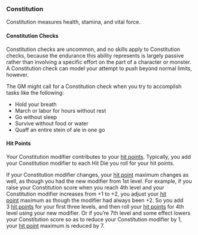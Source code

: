 ### Constitution

Constitution measures health, stamina, and vital force.

#### Constitution Checks

Constitution checks are uncommon, and no skills apply to Constitution checks, because the endurance this ability represents is largely passive rather than involving a specific effort on the part of a character or monster. A Constitution check can model your attempt to push beyond normal limits, however.

The GM might call for a Constitution check when you try to accomplish tasks like the following:

-   Hold your breath
-   March or labor for hours without rest
-   Go without sleep
-   Survive without food or water
-   Quaff an entire stein of ale in one go

#### Hit Points

Your Constitution modifier contributes to your [hit points](https://www.dandwiki.com/wiki/5e_SRD:Hit_Points "5e SRD:Hit Points"). Typically, you add your Constitution modifier to each Hit Die you roll for your hit points.

If your Constitution modifier changes, your [hit point](https://www.dandwiki.com/wiki/5e_SRD:Hit_Points "5e SRD:Hit Points") maximum changes as well, as though you had the new modifier from 1st level. For example, if you raise your Constitution score when you reach 4th level and your Constitution modifier increases from +1 to +2, you adjust your [hit point](https://www.dandwiki.com/wiki/5e_SRD:Hit_Points "5e SRD:Hit Points") maximum as though the modifier had always been +2. So you add 3 [hit points](https://www.dandwiki.com/wiki/5e_SRD:Hit_Points "5e SRD:Hit Points") for your first three levels, and then roll your [hit points](https://www.dandwiki.com/wiki/5e_SRD:Hit_Points "5e SRD:Hit Points") for 4th level using your new modifier. Or if you’re 7th level and some effect lowers your Constitution score so as to reduce your Constitution modifier by 1, your [hit point](https://www.dandwiki.com/wiki/5e_SRD:Hit_Points "5e SRD:Hit Points") maximum is reduced by 7.